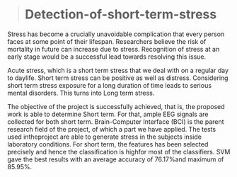 > # **Detection-of-short-term-stress**

Stress has become a crucially unavoidable complication that every person faces at some point of their lifespan. Researchers believe the risk of mortality in future can increase due to stress. Recognition of stress at an early stage would be a successful lead towards resolving this issue.

Acute stress, which is a short term stress that we deal with on a regular day to daylife. Short term stress can be positive as well as distress. Considering short term stress exposure for a long duration of time leads to serious mental disorders. This turns into Long term stress.


The objective of the project is successfully achieved, that is, the proposed work is able to determine Short term. For that, ample EEG signals are collected for both short term. Brain-Computer Interface (BCI) is the parent research field of the project, of which a part we have applied. The tests used intheproject are able to generate stress in the subjects inside laboratory conditions. For short term, the features has been selected precisely and hence the classification is highfor
most of the classifiers. SVM gave the best results with an average accuracy of 76.17%and maximum of 85.95%.
